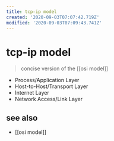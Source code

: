```yaml
---
title: tcp-ip model
created: '2020-09-03T07:07:42.719Z'
modified: '2020-09-03T07:09:43.741Z'
---
```


# tcp-ip model

> concise version of the [[osi model]]

- Process/Application Layer
- Host-to-Host/Transport Layer
- Internet Layer
- Network Access/Link Layer


## see also
- [[osi model]]
